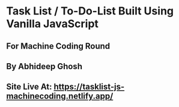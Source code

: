# Task List / To-Do-List Built Using Vanilla JavaScript

## For Machine Coding Round

## By Abhideep Ghosh

## Site Live At: https://tasklist-js-machinecoding.netlify.app/
